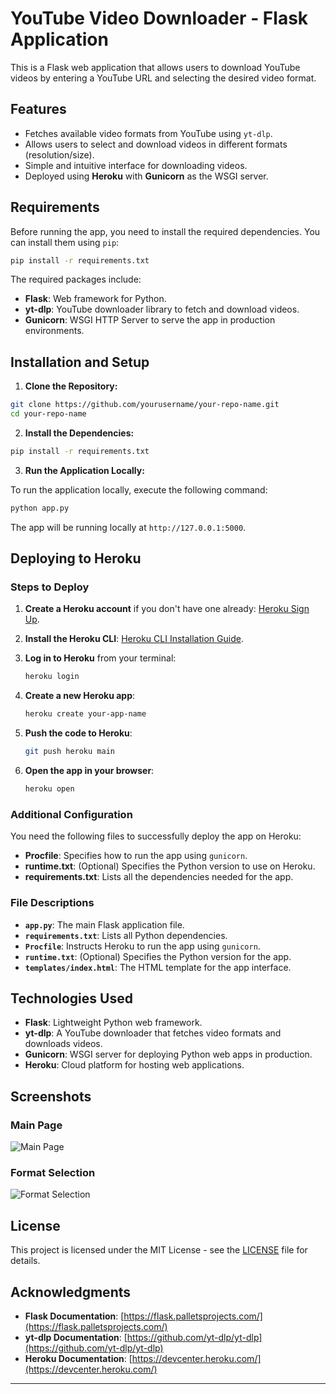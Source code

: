 
# YouTube Video Downloader - Flask Application

This is a Flask web application that allows users to download YouTube videos by entering a YouTube URL and selecting the desired video format.

## Features

- Fetches available video formats from YouTube using `yt-dlp`.
- Allows users to select and download videos in different formats (resolution/size).
- Simple and intuitive interface for downloading videos.
- Deployed using **Heroku** with **Gunicorn** as the WSGI server.

## Requirements

Before running the app, you need to install the required dependencies. You can install them using `pip`:

```bash
pip install -r requirements.txt
```

The required packages include:

- **Flask**: Web framework for Python.
- **yt-dlp**: YouTube downloader library to fetch and download videos.
- **Gunicorn**: WSGI HTTP Server to serve the app in production environments.

## Installation and Setup

1. **Clone the Repository:**

```bash
git clone https://github.com/yourusername/your-repo-name.git
cd your-repo-name
```

2. **Install the Dependencies:**

```bash
pip install -r requirements.txt
```

3. **Run the Application Locally:**

To run the application locally, execute the following command:

```bash
python app.py
```

The app will be running locally at `http://127.0.0.1:5000`.

## Deploying to Heroku

### Steps to Deploy

1. **Create a Heroku account** if you don't have one already: [Heroku Sign Up](https://signup.heroku.com/).
2. **Install the Heroku CLI**: [Heroku CLI Installation Guide](https://devcenter.heroku.com/articles/heroku-cli).
3. **Log in to Heroku** from your terminal:

   ```bash
   heroku login
   ```

4. **Create a new Heroku app**:

   ```bash
   heroku create your-app-name
   ```

5. **Push the code to Heroku**:

   ```bash
   git push heroku main
   ```

6. **Open the app in your browser**:

   ```bash
   heroku open
   ```

### Additional Configuration

You need the following files to successfully deploy the app on Heroku:

- **Procfile**: Specifies how to run the app using `gunicorn`.
- **runtime.txt**: (Optional) Specifies the Python version to use on Heroku.
- **requirements.txt**: Lists all the dependencies needed for the app.

### File Descriptions

- **`app.py`**: The main Flask application file.
- **`requirements.txt`**: Lists all Python dependencies.
- **`Procfile`**: Instructs Heroku to run the app using `gunicorn`.
- **`runtime.txt`**: (Optional) Specifies the Python version for the app.
- **`templates/index.html`**: The HTML template for the app interface.

## Technologies Used

- **Flask**: Lightweight Python web framework.
- **yt-dlp**: A YouTube downloader that fetches video formats and downloads videos.
- **Gunicorn**: WSGI server for deploying Python web apps in production.
- **Heroku**: Cloud platform for hosting web applications.

## Screenshots

### Main Page
![Main Page](screenshots/main-page.png)

### Format Selection
![Format Selection](screenshots/format-selection.png)

## License

This project is licensed under the MIT License - see the [LICENSE](LICENSE) file for details.

## Acknowledgments

- **Flask Documentation**: [https://flask.palletsprojects.com/](https://flask.palletsprojects.com/)
- **yt-dlp Documentation**: [https://github.com/yt-dlp/yt-dlp](https://github.com/yt-dlp/yt-dlp)
- **Heroku Documentation**: [https://devcenter.heroku.com/](https://devcenter.heroku.com/)

---



